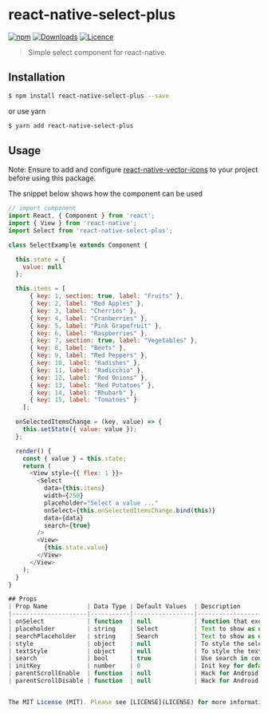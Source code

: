 # react-native-select-plus

[![npm](https://img.shields.io/npm/v/react-native-multiple-select.svg)](https://www.npmjs.com/package/react-native-select-plus) [![Downloads](https://img.shields.io/npm/dt/react-native-multiple-select.svg)](https://www.npmjs.com/package/react-native-select-plus) [![Licence](https://img.shields.io/npm/l/react-native-multiple-select.svg)](https://www.npmjs.com/package/react-native-select-plus)

> Simple select component for react-native.

## Installation

``` bash
$ npm install react-native-select-plus --save
```
or use yarn

``` bash
$ yarn add react-native-select-plus
```


## Usage
Note: Ensure to add and configure [react-native-vector-icons](https://github.com/oblador/react-native-vector-icons) to your project before using this package.

The snippet below shows how the component can be used


```javascript
// import component
import React, { Component } from 'react';
import { View } from 'react-native';
import Select from 'react-native-select-plus';

class SelectExample extends Component {

  this.state = {
    value: null
  };

  this.items = [
      { key: 1, section: true, label: "Fruits" },
      { key: 2, label: "Red Apples" },
      { key: 3, label: "Cherries" },
      { key: 4, label: "Cranberries" },
      { key: 5, label: "Pink Grapefruit" },
      { key: 6, label: "Raspberries" },
      { key: 7, section: true, label: "Vegetables" },
      { key: 8, label: "Beets" },
      { key: 9, label: "Red Peppers" },
      { key: 10, label: "Radishes" },
      { key: 11, label: "Radicchio" },
      { key: 12, label: "Red Onions" },
      { key: 13, label: "Red Potatoes" },
      { key: 14, label: "Rhubarb" },
      { key: 15, label: "Tomatoes" }
    ];

  onSelectedItemsChange = (key, value) => {
    this.setState({ value: value });
  };

  render() {
    const { value } = this.state;
    return (
      <View style={{ flex: 1 }}>
        <Select
          data={this.items}
          width={250}
          placeholder="Select a value ..."
          onSelect={this.onSelectedItemsChange.bind(this)}
          data={data}
          search={true}
        />
        <View>
          {this.state.value}
        </View>
      </View>
    );
  }
}

## Props
| Prop Name           | Data Type | Default Values  | Description                                      |
|---------------------|-----------|-----------------|--------------------------------------------------|
| onSelect            | function  | null            | function that executes on selection of an option |
| placeholder         | string    | Select          | Text to show as default text                     |
| searchPlaceholder   | string    | Search          | Text to show as default search text              |
| style               | object    | null            | To style the select box.                         |
| textStyle           | object    | null            | To style the text shown in the box               |
| search              | bool      | true            | Use search in conponent                          |
| initKey             | number    | 0               | Init key for default option                      |
| parentScrollEnable  | function  | null            | Hack for Android nested ScrollView               |
| parentScrollDisable | function  | null            | Hack for Android nested ScrollView               |


The MIT License (MIT). Please see [LICENSE](LICENSE) for more information. 